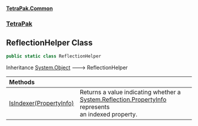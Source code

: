 #### [TetraPak.Common](index.md 'index')
### [TetraPak](TetraPak.md 'TetraPak')
## ReflectionHelper Class
```csharp
public static class ReflectionHelper
```

Inheritance [System.Object](https://docs.microsoft.com/en-us/dotnet/api/System.Object 'System.Object') &#129106; ReflectionHelper  

| Methods | |
| :--- | :--- |
| [IsIndexer(PropertyInfo)](TetraPak_ReflectionHelper_IsIndexer(System_Reflection_PropertyInfo).md 'TetraPak.ReflectionHelper.IsIndexer(System.Reflection.PropertyInfo)') | Returns a value indicating whether a [System.Reflection.PropertyInfo](https://docs.microsoft.com/en-us/dotnet/api/System.Reflection.PropertyInfo 'System.Reflection.PropertyInfo') represents<br/>an indexed property.<br/> |
